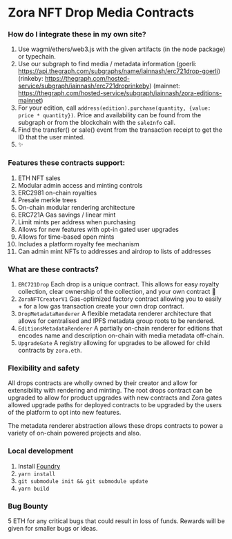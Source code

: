 # Zora NFT Drop Media Contracts
### How do I integrate these in my own site?

1. Use wagmi/ethers/web3.js with the given artifacts (in the node package) or typechain.
2. Use our subgraph to find media / metadata information (goerli: https://api.thegraph.com/subgraphs/name/iainnash/erc721drop-goerli) (rinkeby: https://thegraph.com/hosted-service/subgraph/iainnash/erc721droprinkeby) (mainnet: https://thegraph.com/hosted-service/subgraph/iainnash/zora-editions-mainnet)
3. For your edition, call `address(edition).purchase(quantity, {value: price * quantity})`. Price and availability can be found from the subgraph or from the blockchain with the `saleInfo` call.
4. Find the transfer() or sale() event from the transaction receipt to get the ID that the user minted.
5. ✨

### Features these contracts support:

1. ETH NFT sales
2. Modular admin access and minting controls
3. ERC2981 on-chain royalties
4. Presale merkle trees
5. On-chain modular rendering architecture
6. ERC721A Gas savings / linear mint
7. Limit mints per address when purchasing
8. Allows for new features with opt-in gated user upgrades
9. Allows for time-based open mints
10. Includes a platform royalty fee mechanism
11. Can admin mint NFTs to addresses and airdrop to lists of addresses

### What are these contracts?
1. `ERC721Drop`
   Each drop is a unique contract.
   This allows for easy royalty collection, clear ownership of the collection, and your own contract 🎉
2. `ZoraNFTCreatorV1`
   Gas-optimized factory contract allowing you to easily + for a low gas transaction create your own drop contract.
3. `DropMetadataRenderer`
   A flexible metadata renderer architecture that allows for centralised and IPFS metadata group roots to be rendered.
4. `EditionsMetadataRenderer`
   A partially on-chain renderer for editions that encodes name and description on-chain with media metadata off-chain.
5. `UpgradeGate`
   A registry allowing for upgrades to be allowed for child contracts by `zora.eth`.
   
### Flexibility and safety

All drops contracts are wholly owned by their creator and allow for extensibility with rendering and minting.
The root drops contract can be upgraded to allow for product upgrades with new contracts and Zora gates allowed upgrade paths
for deployed contracts to be upgraded by the users of the platform to opt into new features.

The metadata renderer abstraction allows these drops contracts to power a variety of on-chain powered projects and also.
   
### Local development

1. Install [Foundry](https://github.com/foundry-rs/foundry)
1. `yarn install`
1. `git submodule init && git submodule update`
1. `yarn build`

### Bug Bounty
5 ETH for any critical bugs that could result in loss of funds.
Rewards will be given for smaller bugs or ideas.
